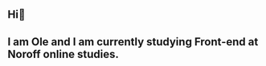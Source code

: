 
<!---
olemart1n/olemart1n is a ✨ special ✨ repository because its `README.md` (this file) appears on your GitHub profile.
You can click the Preview link to take a look at your changes.
--->

## Hi👋
## I am Ole and I am currently studying Front-end at Noroff online studies.
